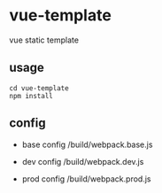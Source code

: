 # vue-template
vue static template
## usage
```
cd vue-template 
npm install
```
## config 

- base config
/build/webpack.base.js

- dev config 
/build/webpack.dev.js

- prod config
/build/webpack.prod.js